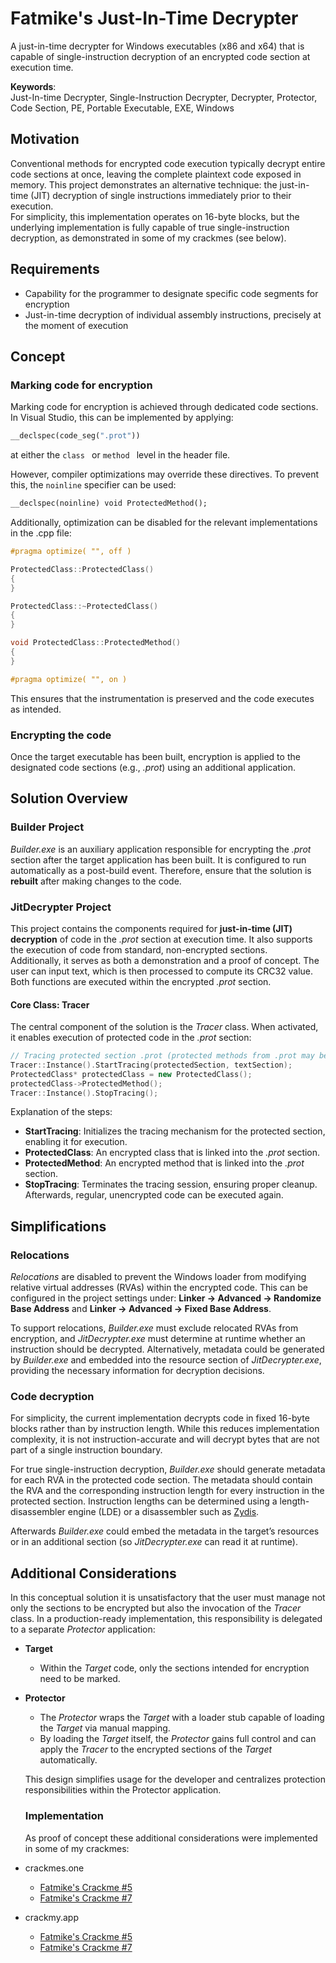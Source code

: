 # Fatmike's Just-In-Time Decrypter

A just-in-time decrypter for Windows executables (x86 and x64) that is capable of single-instruction decryption of an encrypted code section at execution time.    

**Keywords**:  
Just-In-time Decrypter, Single-Instruction Decrypter, Decrypter, Protector, Code Section, PE, Portable Executable, EXE, Windows

## Motivation

Conventional methods for encrypted code execution typically decrypt entire code sections at once, leaving the complete plaintext code exposed in memory. This project demonstrates an alternative technique: the just-in-time (JIT) decryption of single instructions immediately prior to their execution.  
For simplicity, this implementation operates on 16-byte blocks, but the underlying implementation is fully capable of true single-instruction decryption, as demonstrated in some of my crackmes (see below).

## Requirements

- Capability for the programmer to designate specific code segments for encryption
- Just-in-time decryption of individual assembly instructions, precisely at the moment of execution 

## Concept

### Marking code for encryption

Marking code for encryption is achieved through dedicated code sections. In Visual Studio, this can be implemented by applying:

```cpp
__declspec(code_seg(".prot"))
```
at either the ```class ``` or ```method ``` level in the header file.

However, compiler optimizations may override these directives. To prevent this, the ```noinline``` specifier can be used:

```cpp
__declspec(noinline) void ProtectedMethod();
```
Additionally, optimization can be disabled for the relevant implementations in the .cpp file:

```cpp
#pragma optimize( "", off )

ProtectedClass::ProtectedClass()
{
}

ProtectedClass::~ProtectedClass()
{
}

void ProtectedClass::ProtectedMethod()
{
}

#pragma optimize( "", on )
```
This ensures that the instrumentation is preserved and the code executes as intended.

### Encrypting the code

Once the target executable has been built, encryption is applied to the designated code sections (e.g., *.prot*) using an additional application.

## Solution Overview

### Builder Project

*Builder.exe* is an auxiliary application responsible for encrypting the *.prot* section after the target application has been built. It is configured to run automatically as a post-build event. Therefore, ensure that the solution is **rebuilt** after making changes to the code.

### JitDecrypter Project

This project contains the components required for **just-in-time (JIT) decryption** of code in the *.prot* section at execution time. It also supports the execution of code from standard, non-encrypted sections.  
Additionally, it serves as both a demonstration and a proof of concept. The user can input text, which is then processed to compute its CRC32 value. Both functions are executed within the encrypted *.prot* section.

#### Core Class: Tracer

The central component of the solution is the *Tracer* class. When activated, it enables execution of protected code in the *.prot* section:

```cpp
// Tracing protected section .prot (protected methods from .prot may be called)
Tracer::Instance().StartTracing(protectedSection, textSection);
ProtectedClass* protectedClass = new ProtectedClass();
protectedClass->ProtectedMethod();
Tracer::Instance().StopTracing();
```
Explanation of the steps:
- **StartTracing**: Initializes the tracing mechanism for the protected section, enabling it for execution.
- **ProtectedClass**: An encrypted class that is linked into the *.prot* section.
- **ProtectedMethod**: An encrypted method that is linked into the *.prot* section.
- **StopTracing**: Terminates the tracing session, ensuring proper cleanup. Afterwards, regular, unencrypted code can be executed again.

## Simplifications

### Relocations

*Relocations* are disabled to prevent the Windows loader from modifying relative virtual addresses (RVAs) within the encrypted code.
This can be configured in the project settings under:
**Linker → Advanced → Randomize Base Address** and **Linker → Advanced → Fixed Base Address**.  

To support relocations, *Builder.exe* must exclude relocated RVAs from encryption, and *JitDecrypter.exe* must determine at runtime whether an instruction should be decrypted.
Alternatively, metadata could be generated by *Builder.exe* and embedded into the resource section of *JitDecrypter.exe*, providing the necessary information for decryption decisions.

### Code decryption

For simplicity, the current implementation decrypts code in fixed 16-byte blocks rather than by instruction length. While this reduces implementation complexity, it is not instruction-accurate and will decrypt bytes that are not part of a single instruction boundary.  

For true single-instruction decryption, *Builder.exe* should generate metadata for each RVA in the protected code section. The metadata should contain the RVA and the corresponding instruction length for every instruction in the protected section. Instruction lengths can be determined using a length-disassembler engine (LDE) or a disassembler such as [Zydis](https://github.com/zyantific/zydis).

Afterwards *Builder.exe* could embed the metadata in the target’s resources or in an additional section (so *JitDecrypter.exe* can read it at runtime).

## Additional Considerations

In this conceptual solution it is unsatisfactory that the user must manage not only the sections to be encrypted but also the invocation of the *Tracer* class. In a production-ready implementation, this responsibility is delegated to a separate *Protector* application:

- **Target**
  - Within the *Target* code, only the sections intended for encryption need to be marked.
- **Protector**
  - The *Protector* wraps the *Target* with a loader stub capable of loading the *Target* via manual mapping.
  - By loading the *Target* itself, the *Protector* gains full control and can apply the *Tracer* to the encrypted sections of the *Target* automatically.  
  
  This design simplifies usage for the developer and centralizes protection responsibilities within the Protector application.

  ### Implementation

  As proof of concept these additional considerations were implemented in some of my crackmes:
  
- crackmes.one
  - [Fatmike's Crackme #5](https://crackmes.one/crackme/66ca5b91b899a3b9dd02af52)
  - [Fatmike's Crackme #7](https://crackmes.one/crackme/67814b594d850ac5f7dc4fc9)
- crackmy.app
  - [Fatmike's Crackme #5](https://crackmy.app/crackmes/fatmike-s-crackme-5-by-fatmike-46575)
  - [Fatmike's Crackme #7](https://crackmy.app/crackmes/fatmike-s-crackme-7-2025-2634)
